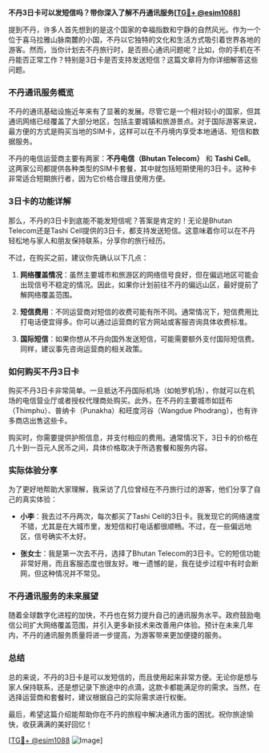 **不丹3日卡可以发短信吗？带你深入了解不丹通讯服务[[TG💪+ @esim1088](https://t.me/s/esim1088)]**

提到不丹，许多人首先想到的是这个国家的幸福指数和宁静的自然风光。作为一个位于喜马拉雅山脉南麓的小国，不丹以它独特的文化和生活方式吸引着世界各地的游客。然而，当你计划去不丹旅行时，是否担心通讯问题呢？比如，你的手机在不丹能否正常工作？特别是3日卡是否支持发送短信？这篇文章将为你详细解答这些问题。

### 不丹通讯服务概览

不丹的通讯基础设施近年来有了显著的发展。尽管它是一个相对较小的国家，但其通讯网络已经覆盖了大部分地区，包括主要城镇和旅游景点。对于国际游客来说，最方便的方式是购买当地的SIM卡，这样可以在不丹境内享受本地通话、短信和数据服务。

不丹的电信运营商主要有两家：**不丹电信（Bhutan Telecom）** 和 **Tashi Cell**。这两家公司都提供各种类型的SIM卡套餐，其中就包括短期使用的3日卡。这种卡非常适合短期旅行者，因为它价格合理且使用方便。

### 3日卡的功能详解

那么，不丹的3日卡到底能不能发短信呢？答案是肯定的！无论是Bhutan Telecom还是Tashi Cell提供的3日卡，都支持发送短信。这意味着你可以在不丹轻松地与家人和朋友保持联系，分享你的旅行经历。

不过，在购买之前，建议你先确认以下几点：

1. **网络覆盖情况**：虽然主要城市和旅游区的网络信号良好，但在偏远地区可能会出现信号不稳定的情况。因此，如果你计划前往不丹的偏远山区，最好提前了解网络覆盖范围。
   
2. **短信费用**：不同运营商对短信的收费可能有所不同。通常情况下，短信费用比打电话便宜得多。你可以通过运营商的官方网站或客服咨询具体收费标准。

3. **国际短信**：如果你想从不丹向国外发送短信，可能需要额外支付国际短信费。同样，建议事先咨询运营商的相关政策。

### 如何购买不丹3日卡

购买不丹3日卡非常简单。一旦抵达不丹国际机场（如帕罗机场），你就可以在机场的电信营业厅或者授权代理商处购买。此外，在不丹的主要城市如廷布（Thimphu）、普纳卡（Punakha）和旺度河谷（Wangdue Phodrang），也有许多商店出售这些卡。

购买时，你需要提供护照信息，并支付相应的费用。通常情况下，3日卡的价格在几十到一百元人民币之间，具体价格取决于所选套餐和服务内容。

### 实际体验分享

为了更好地帮助大家理解，我采访了几位曾经在不丹旅行过的游客，他们分享了自己的真实体验：

- **小李**：我去过不丹两次，每次都买了Tashi Cell的3日卡。我发现它的网络速度不错，尤其是在大城市里，发短信和打电话都很顺畅。不过，在一些偏远地区，信号确实不太好。
  
- **张女士**：我是第一次去不丹，选择了Bhutan Telecom的3日卡。它的短信功能非常好用，而且客服态度也很友好。唯一遗憾的是，我在徒步过程中有时会断网，但这种情况并不常见。

### 不丹通讯服务的未来展望

随着全球数字化进程的加快，不丹也在努力提升自己的通讯服务水平。政府鼓励电信公司扩大网络覆盖范围，并引入更多新技术来改善用户体验。预计在未来几年内，不丹的通讯服务质量将进一步提高，为游客带来更加便捷的服务。

### 总结

总的来说，不丹的3日卡是可以发短信的，而且使用起来非常方便。无论你是想与家人保持联系，还是想记录下旅途中的点滴，这款卡都能满足你的需求。当然，在选择运营商和套餐时，建议根据自己的实际需求进行权衡。

最后，希望这篇介绍能帮助你在不丹的旅程中解决通讯方面的困扰。祝你旅途愉快，收获满满的美好回忆！

[[TG💪+ @esim1088](https://t.me/s/esim1088) ![Image](https://i.postimg.cc/4NQfJmqS/Snipaste-2025-05-13-00-14-12.png)]